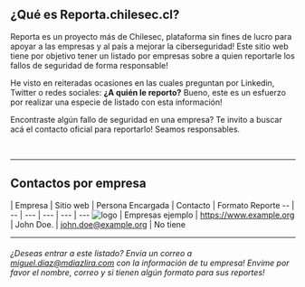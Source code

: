 ## &#191;Qu&eacute; es Reporta.chilesec.cl?
Reporta es un proyecto m&aacute;s de Chilesec, plataforma sin fines de lucro para apoyar a las empresas y al pa&iacute;s a mejorar la ciberseguridad! Este sitio web tiene por objetivo tener un listado por empresas sobre a quien reportarle los fallos de seguridad de forma responsable!

He visto en reiteradas ocasiones en las cuales preguntan por Linkedin, Twitter o redes sociales: **&#191;A qui&eacute;n le reporto?** Bueno, este es un esfuerzo por realizar una especie de listado con esta informaci&oacute;n!

Encontraste alg&uacute;n fallo de seguridad en una empresa? Te invito a buscar ac&aacute; el contacto oficial para reportarlo! Seamos responsables.


&nbsp;

---
## Contactos por empresa
   | Empresa | Sitio web | Persona Encargada | Contacto | Formato Reporte
-- | --      | ---       | ---               | ---      | --- 
![logo](company_logos/dummy.jpg) | Empresas ejemplo | https://www.example.org | John Doe. | john.doe@example.org | No tiene

---

###### &#191;Deseas entrar a este listado? Envia un correo a miguel.diaz@mdiazlira.com con la informaci&oacute;n de tu empresa! Env&iacute;me por favor el nombre, correo y si tienen alg&uacute;n formato para sus reportes! 